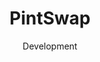 ---
#preview
id: 1
slug: pintswap
title: PintSwap
image: /img/works/pintswap/preview.png
category: BLOCKCHAIN
date: Development

#params
layout: "default"

#full details
demoLink: "https://pintswap.exchange/"
introTitle: "PintSwap <span class=\"mil-thin\">P2P Exchange</span>"
details:
    - label: "Client"
      value: "WaterLabs, LLC."

    - label: "Date"
      value: "Febuary 2023 - Present"

    - label: "Services"
      value: "Development, Design & Consulting"

description:
    enabled: 1
    title: "Lorem ipsum dolor sit amet"
    content: "
      <p>Lorem ipsum dolor sit amet, consectetur adipiscing elit, sed do eiusmod tempor incididunt ut labore et dolore magna aliqua. Ut enim ad minim veniam, quis nostrud exercitation ullamco laboris nisi ut aliquip ex ea commodo consequat.</p>
      <p>Duis aute irure dolor in reprehenderit in voluptate velit esse cillum dolore eu fugiat nulla pariatur. Excepteur sint occaecat cupidatat non proident, sunt in culpa qui officia deserunt mollit anim id est laborum.</p>
    "

gallery: 
    enabled: 1
    items:
        - image: /img/works/pintswap/1.png
          alt: "PintSwap landing page. PintSwap is a P2P OTC Orderbook DEX"

        - image: /img/works/pintswap/2.jpg
          alt: "PintSwap app create offer"

        - image: /img/works/pintswap/3.jpg
          alt: "PintSwap app show all available markets"

---